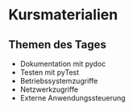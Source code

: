 # Kursmaterialien

## Themen des Tages

- Dokumentation mit pydoc
- Testen mit pyTest
- Betriebssystemzugriffe
- Netzwerkzugriffe
- Externe Anwendungssteuerung
